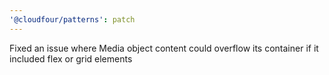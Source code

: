 ```yaml
---
'@cloudfour/patterns': patch
---
```


Fixed an issue where Media object content could overflow its container if it included flex or grid elements
